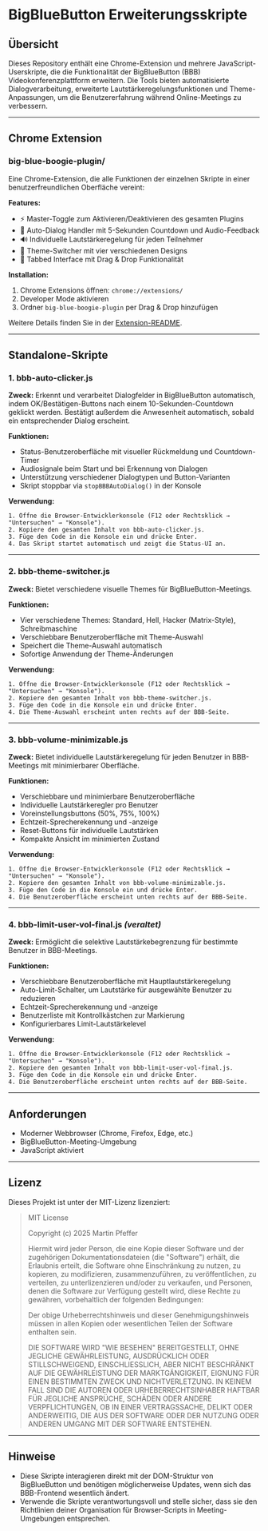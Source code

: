 # BigBlueButton Erweiterungsskripte

## Übersicht

Dieses Repository enthält eine Chrome-Extension und mehrere JavaScript-Userskripte, die die Funktionalität der BigBlueButton (BBB) Videokonferenzplattform erweitern. Die Tools bieten automatisierte Dialogverarbeitung, erweiterte Lautstärkeregelungsfunktionen und Theme-Anpassungen, um die Benutzererfahrung während Online-Meetings zu verbessern.

---

## Chrome Extension

### **big-blue-boogie-plugin/**

Eine Chrome-Extension, die alle Funktionen der einzelnen Skripte in einer benutzerfreundlichen Oberfläche vereint:

**Features:**
- ⚡ Master-Toggle zum Aktivieren/Deaktivieren des gesamten Plugins
- 🤖 Auto-Dialog Handler mit 5-Sekunden Countdown und Audio-Feedback
- 🔊 Individuelle Lautstärkeregelung für jeden Teilnehmer
- 🎨 Theme-Switcher mit vier verschiedenen Designs
- 📱 Tabbed Interface mit Drag & Drop Funktionalität

**Installation:**
1. Chrome Extensions öffnen: `chrome://extensions/`
2. Developer Mode aktivieren
3. Ordner `big-blue-boogie-plugin` per Drag & Drop hinzufügen

Weitere Details finden Sie in der [Extension-README](big-blue-boogie-plugin/README.md).

---

## Standalone-Skripte

### 1. **bbb-auto-clicker.js**

**Zweck:**
Erkennt und verarbeitet Dialogfelder in BigBlueButton automatisch, indem OK/Bestätigen-Buttons nach einem 10-Sekunden-Countdown geklickt werden. Bestätigt außerdem die Anwesenheit automatisch, sobald ein entsprechender Dialog erscheint.

**Funktionen:**

* Status-Benutzeroberfläche mit visueller Rückmeldung und Countdown-Timer
* Audiosignale beim Start und bei Erkennung von Dialogen
* Unterstützung verschiedener Dialogtypen und Button-Varianten
* Skript stoppbar via `stopBBBAutoDialog()` in der Konsole

**Verwendung:**

```text
1. Öffne die Browser-Entwicklerkonsole (F12 oder Rechtsklick → "Untersuchen" → "Konsole").
2. Kopiere den gesamten Inhalt von bbb-auto-clicker.js.
3. Füge den Code in die Konsole ein und drücke Enter.
4. Das Skript startet automatisch und zeigt die Status-UI an.
```

---

### 2. **bbb-theme-switcher.js**

**Zweck:**
Bietet verschiedene visuelle Themes für BigBlueButton-Meetings.

**Funktionen:**

* Vier verschiedene Themes: Standard, Hell, Hacker (Matrix-Style), Schreibmaschine
* Verschiebbare Benutzeroberfläche mit Theme-Auswahl
* Speichert die Theme-Auswahl automatisch
* Sofortige Anwendung der Theme-Änderungen

**Verwendung:**

```text
1. Öffne die Browser-Entwicklerkonsole (F12 oder Rechtsklick → "Untersuchen" → "Konsole").
2. Kopiere den gesamten Inhalt von bbb-theme-switcher.js.
3. Füge den Code in die Konsole ein und drücke Enter.
4. Die Theme-Auswahl erscheint unten rechts auf der BBB-Seite.
```

---

### 3. **bbb-volume-minimizable.js**

**Zweck:**
Bietet individuelle Lautstärkeregelung für jeden Benutzer in BBB-Meetings mit minimierbarer Oberfläche.

**Funktionen:**

* Verschiebbare und minimierbare Benutzeroberfläche
* Individuelle Lautstärkeregler pro Benutzer
* Voreinstellungsbuttons (50%, 75%, 100%)
* Echtzeit-Sprecherekennung und -anzeige
* Reset-Buttons für individuelle Lautstärken
* Kompakte Ansicht im minimierten Zustand

**Verwendung:**

```text
1. Öffne die Browser-Entwicklerkonsole (F12 oder Rechtsklick → "Untersuchen" → "Konsole").
2. Kopiere den gesamten Inhalt von bbb-volume-minimizable.js.
3. Füge den Code in die Konsole ein und drücke Enter.
4. Die Benutzeroberfläche erscheint unten rechts auf der BBB-Seite.
```

---

### 4. **bbb-limit-user-vol-final.js** *(veraltet)*

**Zweck:**
Ermöglicht die selektive Lautstärkebegrenzung für bestimmte Benutzer in BBB-Meetings.

**Funktionen:**

* Verschiebbare Benutzeroberfläche mit Hauptlautstärkeregelung
* Auto-Limit-Schalter, um Lautstärke für ausgewählte Benutzer zu reduzieren
* Echtzeit-Sprecherekennung und -anzeige
* Benutzerliste mit Kontrollkästchen zur Markierung
* Konfigurierbares Limit-Lautstärkelevel

**Verwendung:**

```text
1. Öffne die Browser-Entwicklerkonsole (F12 oder Rechtsklick → "Untersuchen" → "Konsole").
2. Kopiere den gesamten Inhalt von bbb-limit-user-vol-final.js.
3. Füge den Code in die Konsole ein und drücke Enter.
4. Die Benutzeroberfläche erscheint unten rechts auf der BBB-Seite.
```

---

## Anforderungen

* Moderner Webbrowser (Chrome, Firefox, Edge, etc.)
* BigBlueButton-Meeting-Umgebung
* JavaScript aktiviert

---

## Lizenz

Dieses Projekt ist unter der MIT-Lizenz lizenziert:

> MIT License
>
> Copyright (c) 2025 Martin Pfeffer
>
> Hiermit wird jeder Person, die eine Kopie dieser Software und der zugehörigen
> Dokumentationsdateien (die "Software") erhält, die Erlaubnis erteilt, die Software
> ohne Einschränkung zu nutzen, zu kopieren, zu modifizieren, zusammenzuführen, zu
> veröffentlichen, zu verteilen, zu unterlizenzieren und/oder zu verkaufen, und
> Personen, denen die Software zur Verfügung gestellt wird, diese Rechte zu
> gewähren, vorbehaltlich der folgenden Bedingungen:
>
> Der obige Urheberrechtshinweis und dieser Genehmigungshinweis müssen in allen
> Kopien oder wesentlichen Teilen der Software enthalten sein.
>
> DIE SOFTWARE WIRD "WIE BESEHEN" BEREITGESTELLT, OHNE JEGLICHE GEWÄHRLEISTUNG,
> AUSDRÜCKLICH ODER STILLSCHWEIGEND, EINSCHLIESSLICH, ABER NICHT BESCHRÄNKT AUF
> DIE GEWÄHRLEISTUNG DER MARKTGÄNGIGKEIT, EIGNUNG FÜR EINEN BESTIMMTEN ZWECK UND
> NICHTVERLETZUNG. IN KEINEM FALL SIND DIE AUTOREN ODER URHEBERRECHTSINHABER
> HAFTBAR FÜR JEGLICHE ANSPRÜCHE, SCHÄDEN ODER ANDERE VERPFLICHTUNGEN, OB IN
> EINER VERTRAGSSACHE, DELIKT ODER ANDERWEITIG, DIE AUS DER SOFTWARE ODER DER
> NUTZUNG ODER ANDEREN UMGANG MIT DER SOFTWARE ENTSTEHEN.

---

## Hinweise

* Diese Skripte interagieren direkt mit der DOM-Struktur von BigBlueButton und benötigen
  möglicherweise Updates, wenn sich das BBB-Frontend wesentlich ändert.
* Verwende die Skripte verantwortungsvoll und stelle sicher, dass sie den Richtlinien deiner
  Organisation für Browser-Scripts in Meeting-Umgebungen entsprechen.
